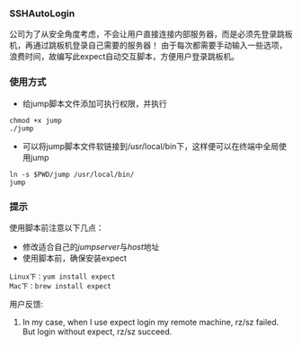 ### <h3>SSHAutoLogin</h3>
公司为了从安全角度考虑，不会让用户直接连接内部服务器，而是必须先登录跳板机，再通过跳板机登录自己需要的服务器！ 
由于每次都需要手动输入一些选项，浪费时间，故编写此expect自动交互脚本，方便用户登录跳板机。
### <h3>使用方式</h3>
- 给jump脚本文件添加可执行权限，并执行
```
chmod +x jump
./jump
```
- 可以将jump脚本文件软链接到/usr/local/bin下，这样便可以在终端中全局使用jump
```
ln -s $PWD/jump /usr/local/bin/
jump
```
### 提示
使用脚本前注意以下几点：
- 修改适合自己的*jumpserver*与*host*地址
- 使用脚本前，确保安装expect  
```
Linux下：yum install expect 
Mac下：brew install expect
```

用户反馈:
1. In my case, when I use expect login my remote machine, rz/sz failed. But login without expect, rz/sz succeed.
